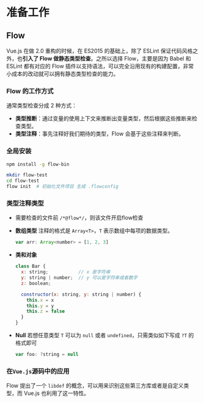 #  准备工作

## Flow

Vue.js 在做 2.0 重构的时候，在 ES2015 的基础上，除了 ESLint 保证代码风格之外，也**引入了 Flow 做静态类型检查**。之所以选择 Flow，主要是因为 Babel 和 ESLint 都有对应的 Flow 插件以支持语法，可以完全沿用现有的构建配置，非常小成本的改动就可以拥有静态类型检查的能力。

### Flow 的工作方式

通常类型检查分成 2 种方式：

- **类型推断**：通过变量的使用上下文来推断出变量类型，然后根据这些推断来检查类型。
- **类型注释**：事先注释好我们期待的类型，Flow 会基于这些注释来判断。

### 全局安装

```bash
npm install -g flow-bin

mkdir flow-test
cd flow-test
flow init  # 初始化文件项目 生成 .flowconfig
```

### 类型注释类型

* 需要检查的文件前 `/*@flow*/`，则该文件开启flow检查

* **数组类型** 注释的格式是 `Array<T>`，`T` 表示数组中每项的数据类型。

  ```javascript
  var arr: Array<number> = [1, 2, 3]
  ```

  

* **类和对象**

  ```javascript
  class Bar {
    x: string;           // x 是字符串
    y: string | number;  // y 可以是字符串或者数字
    z: boolean;
  
    constructor(x: string, y: string | number) {
      this.x = x
      this.y = y
      this.z = false
    }
  }
  ```

  

* **Null**   若想任意类型 `T` 可以为 `null` 或者 `undefined`，只需类似如下写成 `?T` 的格式即可

  ```javascript
  var foo: ?string = null
  ```

  

### 在`Vue.js`源码中的应用

Flow 提出了一个 `libdef` 的概念，可以用来识别这些第三方库或者是自定义类型，而 Vue.js 也利用了这一特性。

